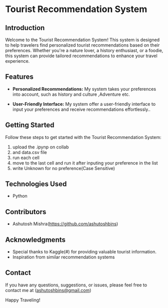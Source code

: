 # Tourist Recommendation System

## Introduction

Welcome to the Tourist Recommendation System! This system is designed to help travelers find personalized tourist recommendations based on their preferences. Whether you're a nature lover, a history enthusiast, or a foodie, this system can provide tailored recommendations to enhance your travel experience.

## Features

- **Personalized Recommendations:** My system takes your preferences into account, such as history and culture ,Adventure etc.

- **User-Friendly Interface:** My system  offer a user-friendly interface to input your preferences and receive recommendations effortlessly..


## Getting Started

Follow these steps to get started with the Tourist Recommendation System:

1. upload the .ipynp on collab
2. and data.csv file
3. run each cell
4. move to the last cell and run it after inputing your preference in the list
5. write Unknown for no preference(Case Sensitive)
## Technologies Used

- Python
## Contributors
- Ashutosh Mishra(https://github.com/ashutoshbins)
## Acknowledgments

- Special thanks to Kaggle(#) for providing valuable tourist information.
- Inspiration from similar recommendation systems
## Contact

If you have any questions, suggestions, or issues, please feel free to contact me at (ashutoshbins@gmail.com)

Happy Traveling!
